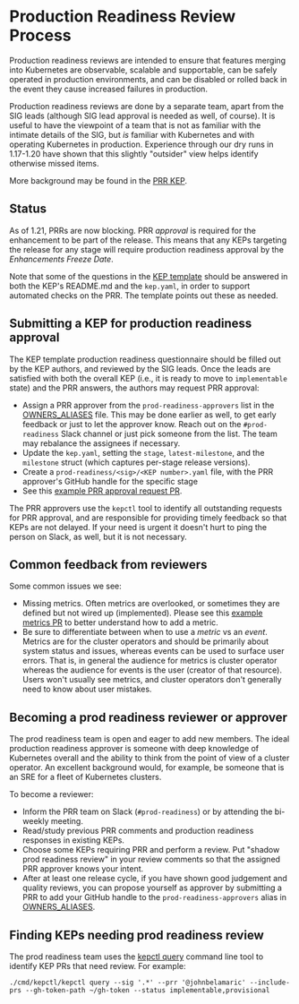 # Production Readiness Review Process

Production readiness reviews are intended to ensure that features merging into
Kubernetes are observable, scalable and supportable, can be safely operated in
production environments, and can be disabled or rolled back in the event they
cause increased failures in production.

Production readiness reviews are done by a separate team, apart from the SIG
leads (although SIG lead approval is needed as well, of course). It is useful to
have the viewpoint of a team that is not as familiar with the intimate details
of the SIG, but *is* familiar with Kubernetes and with operating Kubernetes in
production. Experience through our dry runs in 1.17-1.20 have shown that
this slightly "outsider" view helps identify otherwise missed items.

More background may be found in the [PRR KEP].

## Status

As of 1.21, PRRs are now blocking. PRR _approval_ is required for the enhancement
to be part of the release. This means that any KEPs targeting the release for any
stage will require production readiness approval by the *Enhancements Freeze Date*.

Note that some of the questions in the [KEP template] should be answered in both
the KEP's README.md and the `kep.yaml`, in order to support automated checks on
the PRR. The template points out these as needed.

## Submitting a KEP for production readiness approval

The KEP template production readiness questionnaire should be filled out by the
KEP authors, and reviewed by the SIG leads. Once the leads are satisfied with
both the overall KEP (i.e., it is ready to move to `implementable` state) and
the PRR answers, the authors may request PRR approval:

* Assign a PRR approver from the `prod-readiness-approvers` list in the
  [OWNERS_ALIASES] file. This may be done earlier as well, to get early feedback
  or just to let the approver know. Reach out on the `#prod-readiness` Slack
  channel or just pick someone from the list. The team may rebalance the
  assignees if necessary.
* Update the `kep.yaml`, setting the `stage`, `latest-milestone`, and the
  `milestone` struct (which captures per-stage release versions).
* Create a `prod-readiness/<sig>/<KEP number>.yaml` file, with the PRR
  approver's GitHub handle for the specific stage
* See this [example PRR approval request PR].

The PRR approvers use the `kepctl` tool to identify
all outstanding requests for PRR approval, and are responsible for providing
timely feedback so that KEPs are not delayed. If your need is urgent it doesn't
hurt to ping the person on Slack, as well, but it is not necessary.

## Common feedback from reviewers

Some common issues we see:
* Missing metrics. Often metrics are overlooked, or sometimes they are defined
  but not wired up (implemented). Please see this [example metrics PR] to better
  understand how to add a metric.
* Be sure to differentiate between when to use a *metric* vs an *event*. Metrics
  are for the cluster operators and should be primarily about system status and issues,
  whereas events can be used to surface user errors. That is, in general the audience
  for metrics is cluster operator whereas the audience for events is the user (creator
  of that resource). Users won't usually see metrics, and cluster operators
  don't generally need to know about user mistakes.

## Becoming a prod readiness reviewer or approver

The prod readiness team is open and eager to add new members. The ideal
production readiness approver is someone with deep knowledge of Kubernetes overall
and the ability to think from the point of view of a cluster operator. An
excellent background would, for example, be someone that is an SRE for a fleet
of Kubernetes clusters.

To become a reviewer:
 * Inform the PRR team on Slack (`#prod-readiness`) or by attending the
   bi-weekly meeting.
 * Read/study previous PRR comments and production readiness responses in existing KEPs.
 * Choose some KEPs requiring PRR and perform a review. Put "shadow prod readiness review"
   in your review comments so that the assigned PRR approver knows your intent.
 * After at least one release cycle, if you have shown good judgement and quality reviews,
   you can propose yourself as approver by submitting a PRR to add your GitHub
   handle to the `prod-readiness-approvers` alias in [OWNERS_ALIASES].

## Finding KEPs needing prod readiness review

The prod readiness team uses the [kepctl query] command line tool to identify KEP PRs
that need review. For example:

`./cmd/kepctl/kepctl query --sig '.*' --prr '@johnbelamaric' --include-prs
--gh-token-path ~/gh-token --status implementable,provisional`

[PRR KEP]: https://git.k8s.io/enhancements/keps/sig-architecture/1194-prod-readiness
[KEP template]: https://git.k8s.io/enhancements/keps/NNNN-kep-template
[OWNERS_ALIASES]: https://git.k8s.io/enhancements/OWNERS_ALIASES
[example PRR approval request PR]: https://github.com/kubernetes/enhancements/pull/2179/files
[example metrics PR]: https://github.com/kubernetes/kubernetes/pull/97814
[kepctl query]: https://git.k8s.io/enhancements/cmd/kepctl
